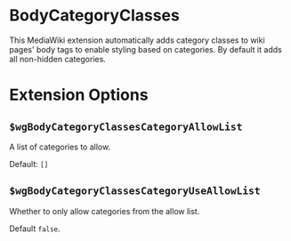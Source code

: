 # BodyCategoryClasses

This MediaWiki extension automatically adds category classes to wiki pages' body tags to enable styling based on categories. By default it adds all non-hidden categories.

# Extension Options

## `$wgBodyCategoryClassesCategoryAllowList`

A list of categories to allow.

Default: `[]`

## `$wgBodyCategoryClassesCategoryUseAllowList`

Whether to only allow categories from the allow list.

Default `false`.
